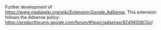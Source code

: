 Further development of https://www.mediawiki.org/wiki/Extension:Google_AdSense. This extension follows the Adsense policy: https://productforums.google.com/forum/#!topic/adsense/8Z45KlD8CGo!
